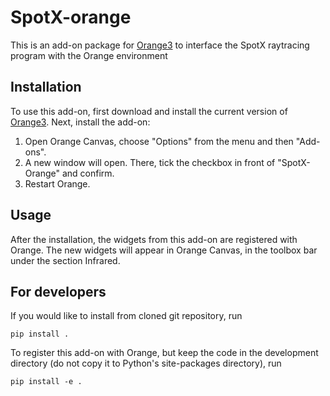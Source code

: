 # SpotX-orange


This is an add-on package for [Orange3](http://orange.biolab.si) to interface the SpotX raytracing program with the Orange environment

Installation
------------

To use this add-on, first download and install the current version of
[Orange3](http://orange.biolab.si). Next, install the add-on: 

1. Open Orange Canvas, choose "Options" from the menu and then "Add-ons". 
2. A new window will open. There, tick the checkbox in front of "SpotX-Orange" and confirm. 
3. Restart Orange.

Usage
-----

After the installation, the widgets from this add-on are registered with
Orange. The new widgets will appear in Orange Canvas, in the toolbox bar 
under the section Infrared.

For developers
--------------

If you would like to install from cloned git repository, run

    pip install .

To register this add-on with Orange, but keep the code in the development
directory (do not copy it to Python's site-packages directory), run

    pip install -e .
